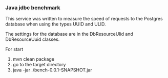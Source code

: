 ### Java jdbc benchmark

This service was written to measure the speed of requests to the Postgres database when using the
types UUID and ULID.


The settings for the database are in the DbResourceUlid and DbResourceUuid classes.

For start
1. mvn clean package
2. go to the target directory
3. java -jar .\bench-0.0.1-SNAPSHOT.jar